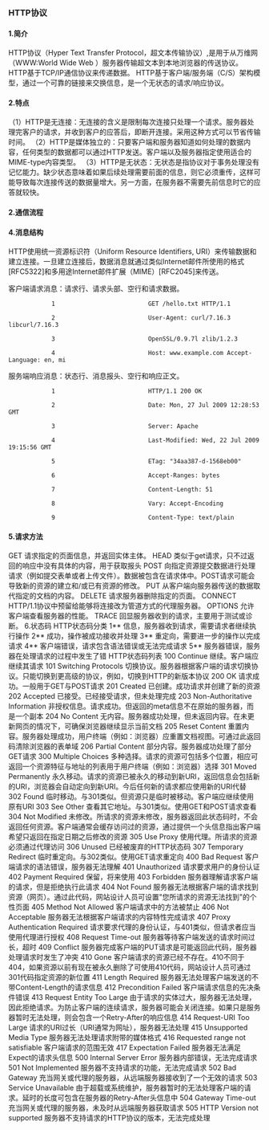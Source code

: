 ### HTTP协议
#### 1.简介
HTTP协议（Hyper Text Transfer Protocol，超文本传输协议）,是用于从万维网（WWW:World Wide Web ）服务器传输超文本到本地浏览器的传送协议。
HTTP基于TCP/IP通信协议来传递数据。
HTTP基于客户端/服务端（C/S）架构模型，通过一个可靠的链接来交换信息，是一个无状态的请求/响应协议。
#### 2.特点
（1）HTTP是无连接：无连接的含义是限制每次连接只处理一个请求。服务器处理完客户的请求，并收到客户的应答后，即断开连接。采用这种方式可以节省传输时间。
（2）HTTP是媒体独立的：只要客户端和服务器知道如何处理的数据内容，任何类型的数据都可以通过HTTP发送。客户端以及服务器指定使用适合的MIME-type内容类型。
（3）HTTP是无状态：无状态是指协议对于事务处理没有记忆能力。缺少状态意味着如果后续处理需要前面的信息，则它必须重传，这样可能导致每次连接传送的数据量增大。另一方面，在服务器不需要先前信息时它的应答就较快。
#### 2.通信流程
 [](http-tx.gif)
#### 4.消息结构
HTTP使用统一资源标识符（Uniform Resource Identifiers, URI）来传输数据和建立连接。一旦建立连接后，数据消息就通过类似Internet邮件所使用的格式[RFC5322]和多用途Internet邮件扩展（MIME）[RFC2045]来传送。

客户端请求消息：请求行、请求头部、空行和请求数据。

                1                          GET /hello.txt HTTP/1.1 

                2                          User-Agent: curl/7.16.3 libcurl/7.16.3     

                3                          OpenSSL/0.9.7l zlib/1.2.3

                4                          Host: www.example.com Accept-Language: en, mi 
          
服务端响应消息：状态行、消息报头、空行和响应正文。

                1                          HTTP/1.1 200 OK 

                2                          Date: Mon, 27 Jul 2009 12:28:53 GMT

                3                          Server: Apache 

                4                          Last-Modified: Wed, 22 Jul 2009 19:15:56 GMT 

                5                          ETag: "34aa387-d-1568eb00"  

                6                          Accept-Ranges: bytes  

                7                          Content-Length: 51  

                8                          Vary: Accept-Encoding  

                9                          Content-Type: text/plain 
       
#### 5.请求方法
GET 请求指定的页面信息，并返回实体主体。
HEAD    类似于get请求，只不过返回的响应中没有具体的内容，用于获取报头
POST  向指定资源提交数据进行处理请求（例如提交表单或者上传文件）。数据被包含在请求体中。POST请求可能会导致新的资源的建立和/或已有资源的修改。
PUT 从客户端向服务器传送的数据取代指定的文档的内容。
DELETE  请求服务器删除指定的页面。
CONNECT HTTP/1.1协议中预留给能够将连接改为管道方式的代理服务器。
OPTIONS 允许客户端查看服务器的性能。
TRACE   回显服务器收到的请求，主要用于测试或诊断。
6.状态码
HTTP状态码分类 
1** 信息，服务器收到请求，需要请求者继续执行操作
2** 成功，操作被成功接收并处理
3** 重定向，需要进一步的操作以完成请求
4** 客户端错误，请求包含语法错误或无法完成请求
5** 服务器错误，服务器在处理请求的过程中发生了错
HTTP状态码列表
100 Continue    继续。客户端应继续其请求
101 Switching Protocols 切换协议。服务器根据客户端的请求切换协议。只能切换到更高级的协议，例如，切换到HTTP的新版本协议
200 OK  请求成功。一般用于GET与POST请求
201 Created 已创建。成功请求并创建了新的资源
202 Accepted    已接受。已经接受请求，但未处理完成
203 Non-Authoritative Information   非授权信息。请求成功。但返回的meta信息不在原始的服务器，而是一个副本
204 No Content  无内容。服务器成功处理，但未返回内容。在未更新网页的情况下，可确保浏览器继续显示当前文档
205 Reset Content   重置内容。服务器处理成功，用户终端（例如：浏览器）应重置文档视图。可通过此返回码清除浏览器的表单域
206 Partial Content 部分内容。服务器成功处理了部分GET请求
300 Multiple Choices    多种选择。请求的资源可包括多个位置，相应可返回一个资源特征与地址的列表用于用户终端（例如：浏览器）选择
301 Moved Permanently   永久移动。请求的资源已被永久的移动到新URI，返回信息会包括新的URI，浏览器会自动定向到新URI。今后任何新的请求都应使用新的URI代替
302 Found   临时移动。与301类似。但资源只是临时被移动。客户端应继续使用原有URI
303 See Other   查看其它地址。与301类似。使用GET和POST请求查看
304 Not Modified    未修改。所请求的资源未修改，服务器返回此状态码时，不会返回任何资源。客户端通常会缓存访问过的资源，通过提供一个头信息指出客户端希望只返回在指定日期之后修改的资源
305 Use Proxy   使用代理。所请求的资源必须通过代理访问
306 Unused  已经被废弃的HTTP状态码
307 Temporary Redirect  临时重定向。与302类似。使用GET请求重定向
400 Bad Request 客户端请求的语法错误，服务器无法理解
401 Unauthorized    请求要求用户的身份认证
402 Payment Required    保留，将来使用
403 Forbidden   服务器理解请求客户端的请求，但是拒绝执行此请求
404 Not Found   服务器无法根据客户端的请求找到资源（网页）。通过此代码，网站设计人员可设置"您所请求的资源无法找到"的个性页面
405 Method Not Allowed  客户端请求中的方法被禁止
406 Not Acceptable  服务器无法根据客户端请求的内容特性完成请求
407 Proxy Authentication Required   请求要求代理的身份认证，与401类似，但请求者应当使用代理进行授权
408 Request Time-out    服务器等待客户端发送的请求时间过长，超时
409 Conflict    服务器完成客户端的PUT请求是可能返回此代码，服务器处理请求时发生了冲突
410 Gone    客户端请求的资源已经不存在。410不同于404，如果资源以前有现在被永久删除了可使用410代码，网站设计人员可通过301代码指定资源的新位置
411 Length Required 服务器无法处理客户端发送的不带Content-Length的请求信息
412 Precondition Failed 客户端请求信息的先决条件错误
413 Request Entity Too Large    由于请求的实体过大，服务器无法处理，因此拒绝请求。为防止客户端的连续请求，服务器可能会关闭连接。如果只是服务器暂时无法处理，则会包含一个Retry-After的响应信息
414 Request-URI Too Large   请求的URI过长（URI通常为网址），服务器无法处理
415 Unsupported Media Type  服务器无法处理请求附带的媒体格式
416 Requested range not satisfiable 客户端请求的范围无效
417 Expectation Failed  服务器无法满足Expect的请求头信息
500 Internal Server Error   服务器内部错误，无法完成请求
501 Not Implemented 服务器不支持请求的功能，无法完成请求
502 Bad Gateway 充当网关或代理的服务器，从远端服务器接收到了一个无效的请求
503 Service Unavailable 由于超载或系统维护，服务器暂时的无法处理客户端的请求。延时的长度可包含在服务器的Retry-After头信息中
504 Gateway Time-out    充当网关或代理的服务器，未及时从远端服务器获取请求
505 HTTP Version not supported  服务器不支持请求的HTTP协议的版本，无法完成处理